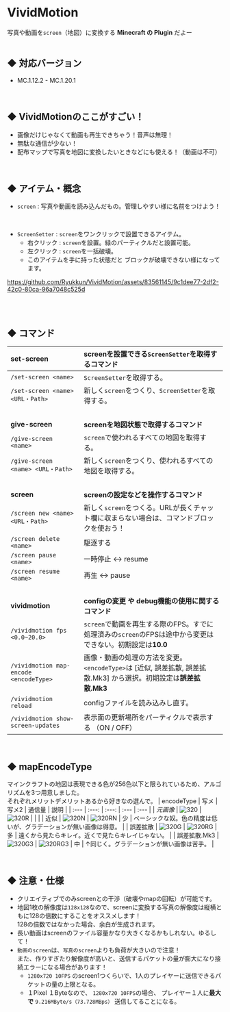 # VividMotion
写真や動画を`screen`（地図）に変換する **Minecraft の Plugin** だよー
<br><br>

## ◆ 対応バージョン
  - MC.1.12.2 - MC.1.20.1
<br>



## ◆ VividMotionのここがすごい！
  - 画像だけじゃなくて動画も再生できちゃう！音声は無理！
  - 無駄な通信が少ない！
  - 配布マップで写真を地図に変換したいときなどにも使える！（動画は不可）
<br>


## ◆ アイテム・概念
- `screen` : 写真や動画を読み込んだもの。管理しやすい様に名前をつけよう！
<br>

- `ScreenSetter` : `screen`をワンクリックで設置できるアイテム。
  - 右クリック : `screen`を設置。緑のパーティクルだと設置可能。
  - 左クリック : `screen`を一括破壊。
  - このアイテムを手に持った状態だと ブロックが破壊できない様になってます。

https://github.com/Ryukkun/VividMotion/assets/83561145/9c1dee77-2df2-42c0-80ca-96a7048c525d

<br><br>




## ◆ コマンド
  | set-screen                              | screenを設置できる`ScreenSetter`を取得するコマンド                                                  |
  |:---------------------------------------|:--------------------------------------------------------------------------|
  | `/set-screen <name>`                   | `ScreenSetter`を取得する。                                                      |
  | `/set-screen <name> <URL・Path>`        | 新しく`screen`をつくり、`ScreenSetter`を取得する。                                      |
  | &nbsp;                                 |                                                                           |
  | __give-screen__ | __screenを地図状態で取得するコマンド__ |
  | `/give-screen <name>`                  | `screen`で使われるすべての地図を取得する。                                                 |
  | `/give-screen <name> <URL・Path>`       | 新しく`screen`をつくり、使われるすべての地図を取得する。                                          |
  | &nbsp;                                 |                                                                           |
  | __screen__ | __screenの設定などを操作するコマンド__ |
  | `/screen new <name> <URL・Path>`        | 新しく`screen`をつくる。URLが長くチャット欄に収まらない場合は、コマンドブロックを使おう！                        |
  | `/screen delete <name>`                | 駆逐する                                                                      |
  | `/screen pause <name>`                 | 一時停止 <-> resume                                                           |
  | `/screen resume <name>`                | 再生 <-> pause                                                              |
  | &nbsp;                                 |                                                                            |
  | __vividmotion__ | __configの変更 や debug機能の使用に関するコマンド__ |
  | `/vividmotion fps <0.0~20.0>`          | `screen`で動画を再生する際のFPS。すでに処理済みの`screen`のFPSは途中から変更はできない。初期設定は**10.0**      |
  | `/vividmotion map-encode <encodeType>` | 画像・動画の処理の方法を変更。`<encodeType>`は [近似, 誤差拡散, 誤差拡散.Mk3] から選択。初期設定は**誤差拡散.Mk3** |
  | `/vividmotion reload`                  | configファイルを読み込みし直す。                                                            |
  | `/vividmotion show-screen-updates` | 表示面の更新場所をパーティクルで表示する （ON / OFF） |

<br>



## ◆ mapEncodeType
マインクラフトの地図は表現できる色が256色以下と限られているため、アルゴリズムを3つ用意しました。  
それぞれメリットデメリットあるから好きなの選んで。
| encodeType | 写メ | 写メ2 | 通信量 | 説明 |
| :--- | :---: | :---: | :--- | :--- |
| _元画像_ | ![320](https://github.com/Ryukkun/VividMotion/assets/83561145/50e086bd-2b80-4868-ac21-d3365e6e1772) | ![320R](https://github.com/Ryukkun/VividMotion/assets/83561145/e731ac05-aa2b-411e-8121-8e735dbb3695) | | |
| 近似 | ![320N](https://github.com/Ryukkun/VividMotion/assets/83561145/9236cf1a-95bf-4b7a-b95b-58aef57ddc90) | ![320RN](https://github.com/Ryukkun/VividMotion/assets/83561145/3e6ff80d-d650-4745-bd44-6d126c30b750) | 少 | ベーシックな奴。色の精度は低いが、グラデーションが無い画像は得意。 |
| 誤差拡散 | ![320G](https://github.com/Ryukkun/VividMotion/assets/83561145/0a89894c-7e76-48e9-a2e9-d58596cf1a3b) | ![320RG](https://github.com/Ryukkun/VividMotion/assets/83561145/d63f4c3f-3ca1-4ffe-b765-4da966ffd506) | 多 | 遠くから見たらキレイ。近くで見たらキレイじゃない。 |
| 誤差拡散.Mk3 | ![320G3](https://github.com/Ryukkun/VividMotion/assets/83561145/2b7ca56a-ce14-4f65-974c-d48588bf0a26) | ![320RG3](https://github.com/Ryukkun/VividMotion/assets/83561145/1f3e4787-9150-4d71-b828-e7e3e5b5034e) | 中 | ↑同じく。グラデーションが無い画像は苦手。 |


<br>




## ◆ 注意・仕様
  - クリエイティブでのみscreenとの干渉（破壊やmapの回転）が可能です。
  - 地図1枚の解像度は`128x128`なので、screenに変換する写真の解像度は縦横ともに128の倍数にすることをオススメします！<br>128の倍数ではなかった場合、余白が生成されます。
  - 長い動画はscreenのファイル容量かなり大きくなるかもしれない。ゆるして！
  - `動画のscreen`は、`写真のscreen`よりも負荷が大きいので注意！<br>また、作りすぎたり解像度が高いと、送信するパケットの量が膨大になり接続エラーになる場合があります！
    - `1280x720 10FPS` のscreen1つくらいで、1人のプレイヤーに送信できるパケットの量の上限となる。
    - １Pixel １Byteなので、 `1280x720 10FPS`の場合、 プレイヤー１人に**最大で** `9.216MByte/s（73.728MBps）` 送信してることになる。
<br>

